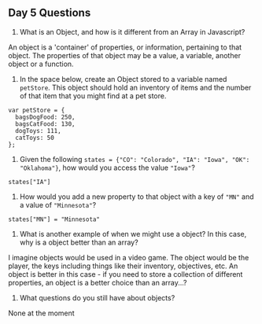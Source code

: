 ## Day 5 Questions

1. What is an Object, and how is it different from an Array in Javascript?

An object is a 'container' of properties, or information, pertaining to that object. The properties of that object may be a value, a variable, another object or a function.

1. In the space below, create an Object stored to a variable named `petStore`.  This object should hold an inventory of items and the number of that item that you might find at a pet store.

```
var petStore = {
  bagsDogFood: 250,
  bagsCatFood: 130,
  dogToys: 111,
  catToys: 50
};
```

1. Given the following `states = {"CO": "Colorado", "IA": "Iowa", "OK": "Oklahoma"}`, how would you access the value `"Iowa"`?

`states["IA"]`

1. How would you add a new property to that object with a key of `"MN"` and a value of `"Minnesota"`?

`states["MN"] = "Minnesota"`

1. What is another example of when we might use a object?  In this case, why is a object better than an array?

I imagine objects would be used in a video game. The object would be the player, the keys including things like their inventory, objectives, etc. An object is better in this case - if you need to store a collection of different properties, an object is a better choice than an array...?

1. What questions do you still have about objects?

None at the moment
